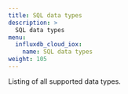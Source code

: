 ```yaml
---
title: SQL data types
description: >
  SQL data types
menu:
  influxdb_cloud_iox:
    name: SQL data types
weight: 105
---
```


Listing of all supported data types.
